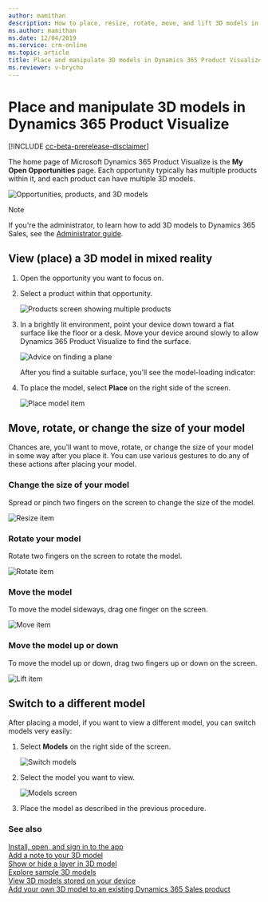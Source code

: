 ```yaml
---
author: mamithan
description: How to place, resize, rotate, move, and lift 3D models in Dynamics 365 Product Visualize
ms.author: mamithan
ms.date: 12/04/2019
ms.service: crm-online
ms.topic: article
title: Place and manipulate 3D models in Dynamics 365 Product Visualize
ms.reviewer: v-brycho
---
```


# Place and manipulate 3D models in Dynamics 365 Product Visualize

[!INCLUDE [cc-beta-prerelease-disclaimer](../includes/cc-beta-prerelease-disclaimer.md)]

The home page of Microsoft Dynamics 365 Product Visualize is the **My Open Opportunities** page. Each opportunity typically has multiple products within it, and each product can have multiple 3D models. 

![Opportunities, products, and 3D models](media/manipulating-3D-models.PNG "Opportunities, products, and 3D models")

> [!NOTE]
> If you're the administrator, to learn how to add 3D models to Dynamics 365 Sales, see the [Administrator guide](admin-guide.md).

## View (place) a 3D model in mixed reality 

1.	Open the opportunity you want to focus on.

2.	Select a product within that opportunity.

    ![Products screen showing multiple products](media/products-screen.PNG "Products screen showing multiple products")
    
3.	In a brightly lit environment, point your device down toward a flat surface like the floor or a desk. Move your device around slowly to allow Dynamics 365 Product Visualize to find the surface. 

    ![Advice on finding a plane](media/find-plane.PNG "Advice on finding a plane")

    After you find a suitable surface, you’ll see the model-loading indicator:
      
4.  To place the model, select **Place** on the right side of the screen.

    ![Place model item](media/place-model.PNG "Place model item")

## Move, rotate, or change the size of your model

Chances are, you’ll want to move, rotate, or change the size of your model in some way after you place it. You can use various gestures to do any of these actions after placing your model.

### Change the size of your model

Spread or pinch two fingers on the screen to change the size of the model. 

![Resize item](media/resize.png "Resize item")

### Rotate your model  

Rotate two fingers on the screen to rotate the model.

![Rotate item](media/rotate.png "Rotate item")

### Move the model

To move the model sideways, drag one finger on the screen.

![Move item](media/move.png "Move item")

### Move the model up or down

To move the model up or down, drag two fingers up or down on the screen.

![Lift item](media/lift.png "Lift item")

## Switch to a different model

After placing a model, if you want to view a different model, you can switch models very easily:

1.	Select **Models** on the right side of the screen.

    ![Switch models](media/select-models.PNG "Switch models")
 
2.	Select the model you want to view.

    ![Models screen](media/3D-models.png "Models screen")
 
3.	Place the model as described in the previous procedure.  

### See also

[Install, open, and sign in to the app](sign-in.md)<br>
[Add a note to your 3D model](add-note.md)<br>
[Show or hide a layer in 3D model](layers.md)<br>
[Explore sample 3D models](add-model.md)<br>
[View 3D models stored on your device](browse-models.md)<br>
[Add your own 3D model to an existing Dynamics 365 Sales product](add-model.md)

